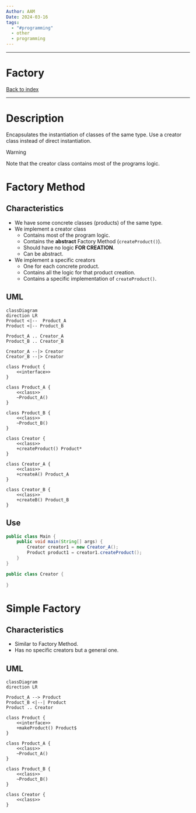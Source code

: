 ```yaml
---
Author: AAM
Date: 2024-03-16
tags:
  - "#programming"
  - other
  - programming
---
```

---
# Factory

[Back to index](../PATTERNS.md)

---

# Description

Encapsulates the instantiation of classes of the same type.
Use a creator class instead of direct instantiation.

> [!WARNING]
> Note that the creator class contains most of the programs logic.

# Factory Method

## Characteristics

- We have some concrete classes (products) of the same type.
- We implement a creator class
	- Contains most of the program logic.
	- Contains the **abstract** Factory Method (`createProduct()`).
	- Should have no logic **FOR CREATION**.
	- Can be abstract.
- We implement a specific creators
	- One for each concrete product.
	- Contains all the logic for that product creation.
	- Contains a specific implementation of `createProduct()`.

## UML

```mermaid
classDiagram
direction LR
Product <|--  Product_A
Product <|-- Product_B

Product_A .. Creator_A
Product_B .. Creator_B

Creator_A --|> Creator
Creator_B --|> Creator

class Product {
	<<interface>>
}

class Product_A {
	<<class>>
	~Product_A()
}

class Product_B {
	<<class>>
	~Product_B()
}

class Creator {
	<<class>>
	+createProduct() Product*
}

class Creator_A {
	<<class>>
	+createA() Product_A
}

class Creator_B {
	<<class>>
	+createB() Product_B
}

```

## Use

```java
public class Main {
	public void main(String[] args) {
		Creator creator1 = new Creator_A();
		Product product1 = creator1.createProduct();
	}
}

public class Creator {
	
}
```

# Simple Factory

## Characteristics

- Similar to Factory Method.
- Has no specific creators but a general one.

## UML

```mermaid
classDiagram
direction LR

Product_A --> Product
Product_B <|--| Product
Product .. Creator

class Product {
	<<interface>>
	+makeProduct() Product$
}

class Product_A {
	<<class>>
	~Product_A()
}

class Product_B {
	<<class>>
	~Product_B()
}

class Creator {
	<<class>>
}
```
